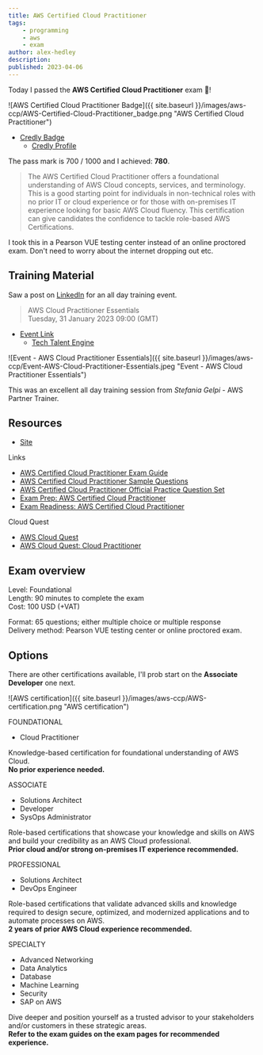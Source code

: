 ```yaml
---
title: AWS Certified Cloud Practitioner
tags:
    - programming
    - aws
    - exam
author: alex-hedley
description: 
published: 2023-04-06
---
```


<!-- # AWS Certified Cloud Practitioner -->

Today I passed the **AWS Certified Cloud Practitioner** exam 🎉!

![AWS Certified Cloud Practitioner Badge]({{ site.baseurl }}/images/aws-ccp/AWS-Certified-Cloud-Practitioner_badge.png "AWS Certified Cloud Practitioner")

- [Credly Badge](https://www.credly.com/badges/a3c0cb2e-612c-4463-a7f0-7da98f8343e8)
  - [Credly Profile](https://www.credly.com/users/alexhedley/badges)

The pass mark is 700 / 1000 and I achieved: **780**.

> The AWS Certified Cloud Practitioner offers a foundational understanding of AWS Cloud concepts, services, and terminology. This is a good starting point for individuals in non-technical roles with no prior IT or cloud experience or for those with on-premises IT experience looking for basic AWS Cloud fluency. This certification can give candidates the confidence to tackle role-based AWS Certifications.

I took this in a Pearson VUE testing center instead of an online proctored exam. Don't need to worry about the internet dropping out etc.

## Training Material

Saw a post on [LinkedIn](https://www.linkedin.com/feed/update/urn:li:activity:7019288272430333952) for an all day training event.

> AWS Cloud Practitioner Essentials  
> Tuesday, 31 January 2023 09:00 (GMT)  

- [Event Link](https://www.eventbrite.co.uk/e/aws-cloud-practitioner-essentials-tickets-488693313857)
  - [Tech Talent Engine](https://techtalentengine.co.uk)

![Event - AWS Cloud Practitioner Essentials]({{ site.baseurl }}/images/aws-ccp/Event-AWS-Cloud-Practitioner-Essentials.jpeg "Event - AWS Cloud Practitioner Essentials")

This was an excellent all day training session from _Stefania Gelpi_ - AWS Partner Trainer.

## Resources

- [Site](https://aws.amazon.com/certification/certified-cloud-practitioner/)

Links

- [AWS Certified Cloud Practitioner Exam Guide](https://d1.awsstatic.com/training-and-certification/docs-cloud-practitioner/AWS-Certified-Cloud-Practitioner_Exam-Guide.pdf)
- [AWS Certified Cloud Practitioner Sample Questions](https://d1.awsstatic.com/training-and-certification/docs-cloud-practitioner/AWS-Certified-Cloud-Practitioner_Sample-Questions.pdf)
- [AWS Certified Cloud Practitioner Official Practice Question Set](https://explore.skillbuilder.aws/learn/course/external/view/elearning/12483/aws-certified-cloud-practitioner-practice-question-set-clf-c01-english)
- [Exam Prep: AWS Certified Cloud Practitioner](https://explore.skillbuilder.aws/learn/course/external/view/elearning/9449/exam-prep-aws-certified-cloud-practitioner-foundations)
- [Exam Readiness: AWS Certified Cloud Practitioner](https://aws.amazon.com/training/events/?get-certified-vilt-courses-cards.sort-by=item.additionalFields.startDateSort&get-certified-vilt-courses-cards.sort-order=asc&awsf.get-certified-vilt-courses-type=*all&awsf.get-certified-vilt-courses-series=series%23aws-certification-exam-readiness&awsf.get-certified-vilt-audience=*all&awsf.get-certified-vilt-locations=*all&awsf.get-certified-vilt-countries=*all&awsf.get-certified-vilt-languages=*all&awsf.get-certified-vilt-courses-level=level%23100&awsf.get-certified-vilt-courses-tech-category=*all&cp=sec&sec=prep)

Cloud Quest

- [AWS Cloud Quest](https://aws.amazon.com/training/digital/aws-cloud-quest/)
- [AWS Cloud Quest: Cloud Practitioner](https://pages.awscloud.com/global_traincert_twitch-cloud-quest-CP.html)

## Exam overview

Level: Foundational  
Length: 90 minutes to complete the exam  
Cost: 100 USD (+VAT)  

Format: 65 questions; either multiple choice or multiple response  
Delivery method: Pearson VUE testing center or online proctored exam.  

## Options

There are other certifications available, I'll prob start on the **Associate Developer** one next.

![AWS certification]({{ site.baseurl }}/images/aws-ccp/AWS-certification.png "AWS certification")

FOUNDATIONAL

- Cloud Practitioner

Knowledge-based certification for foundational understanding of AWS Cloud.  
**No prior experience needed.**

ASSOCIATE

- Solutions Architect
- Developer
- SysOps Administrator

Role-based certifications that showcase your knowledge and skills on AWS and build your credibility as an AWS Cloud professional.  
**Prior cloud and/or strong on-premises IT experience recommended.**

PROFESSIONAL

- Solutions Architect
- DevOps Engineer

Role-based certifications that validate advanced skills and knowledge required to design secure, optimized, and modernized applications and to automate processes on AWS.  
**2 years of prior AWS Cloud experience recommended.**

SPECIALTY

- Advanced Networking
- Data Analytics
- Database
- Machine Learning
- Security
- SAP on AWS

Dive deeper and position yourself as a trusted advisor to your stakeholders and/or customers in these strategic areas.  
**Refer to the exam guides on the exam pages for recommended experience.**
